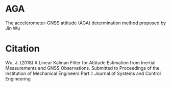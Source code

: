 # AGA
The accelerometer-GNSS attitude (AGA) determination method proposed by Jin Wu

# Citation
Wu, J. (2018) A Linear Kalman Filter for Attitude Estimation from Inertial Measurements and GNSS Observations. Submitted to Proceedings of the Institution of Mechanical Engineers Part I: Journal of Systems and Control Engineering
